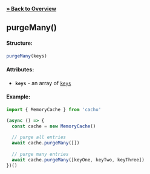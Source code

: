 [**» Back to Overview**](https://github.com/azurydev/cachu#features)

## purgeMany()

#### Structure:

```js
purgeMany(keys)
```

#### Attributes:

- **`keys`** - an array of [`keys`](https://github.com/azurydev/cachu/blob/current/guide/types.md#key)

#### Example:

```js
import { MemoryCache } from 'cachu'

(async () => {
  const cache = new MemoryCache()
  
  // purge all entries
  await cache.purgeMany([])
  
  // purge many entries
  await cache.purgeMany([keyOne, keyTwo, keyThree])
})()
```
